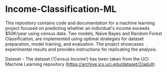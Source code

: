 # Income-Classification-ML

This repository contains code and documentation for a machine learning project focused on predicting whether an individual's income exceeds $50K/year using census data. Two models, Naïve Bayes and Random Forest Classification, are implemented using optimal strategies for dataset preparation, model training, and evaluation. The project showcases experimental results and provides instructions for replicating the analysis.

Dataset - The dataset (‘Census Income’) has been taken from the UCI Machine Learning repository (https://archive.ics.uci.edu/dataset/2/adult)  
